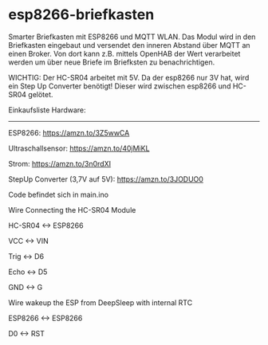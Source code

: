# esp8266-briefkasten
Smarter Briefkasten mit ESP8266 und MQTT WLAN. Das Modul wird in den Briefkasten eingebaut und versendet den inneren Abstand über MQTT an einen Broker. Von dort kann z.B. mittels OpenHAB der Wert verarbeitet werden um über neue Briefe im Briefksten zu benachrichtigen.

WICHTIG: Der HC-SR04 arbeitet mit 5V. Da der esp8266 nur 3V hat, wird ein Step Up Converter benötigt! Dieser wird zwischen esp8266 und HC-SR04 gelötet.

Einkaufsliste Hardware:

--------

ESP8266: https://amzn.to/3Z5wwCA

Ultraschallsensor: https://amzn.to/40jMiKL

Strom: https://amzn.to/3n0rdXI

StepUp Converter (3,7V auf 5V): https://amzn.to/3JODUO0





Code befindet sich in main.ino



Wire Connecting the HC-SR04 Module


HC-SR04 <-> ESP8266

VCC <-> VIN

Trig <-> D6

Echo <-> D5

GND <-> G



Wire wakeup the ESP from DeepSleep with internal RTC

ESP8266 <-> ESP8266

D0 <-> RST
                                      

